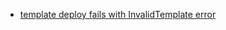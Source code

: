 
- [template deploy fails with InvalidTemplate error](https://github.com/Azure/azure-cnab-quickstarts/issues/32)